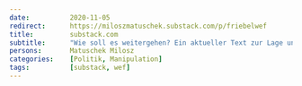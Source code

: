 ```yaml
---
date:          2020-11-05
redirect:      https://miloszmatuschek.substack.com/p/friebelwef
title:         substack.com
subtitle:      "Wie soll es weitergehen? Ein aktueller Text zur Lage und viele Fragen"
persons:       Matuschek Milosz
categories:    [Politik, Manipulation]
tags:          [substack, wef]
---
```

